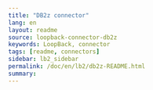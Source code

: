 ```yaml
---
title: "DB2z connector"
lang: en
layout: readme
source: loopback-connector-db2z
keywords: LoopBack, connector
tags: [readme, connectors]
sidebar: lb2_sidebar
permalink: /doc/en/lb2/db2z-README.html
summary:
---
```

